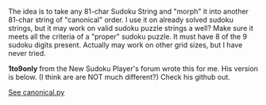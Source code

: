 The idea is to take any 81-char Sudoku String and "morph" it into another 81-char string of "canonical" order. I use it on already solved sudoku strings, but it may work on valid sudoku puzzle strings a well?  Make sure it meets all the criteria of a "proper" sudoku puzzle.  It must have 8 of the 9 sudoku digits present.  Actually may work on other grid sizes, but I have never tried.  

**1to9only** from the New Sudoku Player's forum wrote this for me.  His version is below.  (I think are are NOT much different?)  Check his github out.

[See canonical.py](https://github.com/1to9only/MinLex-MaxLex/)


